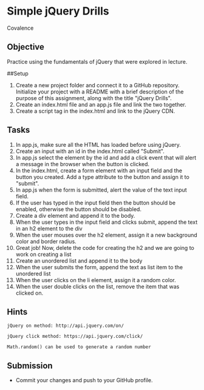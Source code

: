 # Simple jQuery Drills
Covalence
## Objective
Practice using the fundamentals of jQuery that were explored in lecture.

##Setup
1. Create a new project folder and connect it to a GitHub repository. Initialize your project with a README with a brief description of the purpose of this assignment, along with the title "jQuery Drills".
2. Create an index.html file and an app.js file and link the two together.
3. Create a script tag in the index.html and link to the jQuery CDN.
## Tasks
1. In app.js, make sure all the HTML has loaded before using jQuery.
2. Create an input with an id in the index.html called "Submit".
3. In app.js select the element by the id and add a click event that will alert a message in the browser when the button is clicked.
4. In the index.html, create a form element with an input field and the button you created. Add a type attribute to the button and assign it to "submit".
5. In app.js when the form is submitted, alert the value of the text input field.
6. If the user has typed in the input field then the button should be enabled, otherwise the button should be disabled.
7. Create a div element and append it to the body.
8. When the user types in the input field and clicks submit, append the text in an h2 element to the div
9. When the user mouses over the h2 element, assign it a new background color and border radius.
10. Great job! Now, delete the code for creating the h2 and we are going to work on creating a list
11. Create an unordered list and append it to the body
12. When the user submits the form, append the text as list item to the unordered list
13. When the user clicks on the li element, assign it a random color.
14. When the user double clicks on the list, remove the item that was clicked on.
## Hints
    jQuery on method: http://api.jquery.com/on/

    jQuery click method: https://api.jquery.com/click/

    Math.random() can be used to generate a random number

## Submission
* Commit your changes and push to your GitHub profile.